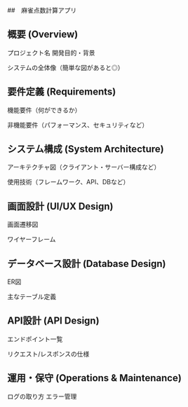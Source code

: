 ##　麻雀点数計算アプリ

## 概要 (Overview)
プロジェクト名
開発目的・背景

システムの全体像（簡単な図があると◎）
## 要件定義 (Requirements)

機能要件（何ができるか）

非機能要件（パフォーマンス、セキュリティなど）
## システム構成 (System Architecture)
アーキテクチャ図（クライアント・サーバー構成など）

使用技術（フレームワーク、API、DBなど）
## 画面設計 (UI/UX Design)
画面遷移図

ワイヤーフレーム
## データベース設計 (Database Design)
ER図

主なテーブル定義
## API設計 (API Design)
エンドポイント一覧

リクエスト/レスポンスの仕様
## 運用・保守 (Operations & Maintenance)
ログの取り方
エラー管理